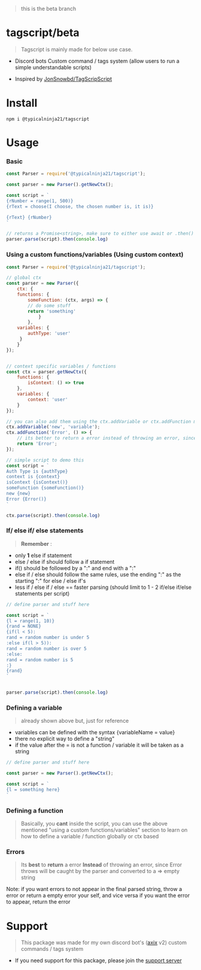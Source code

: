 > this is the beta branch

# tagscript/beta

> Tagscript is mainly made for below use case.

* Discord bots Custom command / tags system (allow users to run a simple understandable scripts)

* Inspired by [JonSnowbd/TagScripScript](https://github.com/JonSnowbd/TagScript)
# Install

```
npm i @typicalninja21/tagscript
```

# Usage

### Basic

```js
const Parser = require('@typicalninja21/tagscript');

const parser = new Parser().getNewCtx();

const script = `
{rNumber = range(1, 500)}
{rText = choose(I choose, the chosen number is, it is)}

{rText} {rNumber}
`

// returns a Promise<string>, make sure to either use await or .then()
parser.parse(script).then(console.log)
```


### Using a custom functions/variables (Using custom context)

```js
const Parser = require('@typicalninja21/tagscript');

// global ctx
const parser = new Parser({
	ctx: {
	functions: {
		someFunction: (ctx, args) => {
		// do some stuff
		return 'something'
			}
		},
	variables: {
		authType: 'user'
	 }
	}
});


// context specific variables / functions
const ctx = parser.getNewCtx({
	functions: {
		isContext: () => true
	},
	variables: {
		context: 'user'
	}
});

// you can also add them using the ctx.addVariable or ctx.addFunction methods
ctx.addVariable('new', 'variable');
ctx.addFunction('Error', () => {
	// its better to return a error instead of throwing an error, since Error throws will be caught by the parser and converted to a => empty string
	return 'Error';
});

// simple script to demo this
const script = `
Auth Type is {authType}
context is {context}
isContext {isContext()}
someFunction {someFunction()}
new {new}
Error {Error()}
`

ctx.parse(script).then(console.log)
```

### If/ else if/ else statements

> **Remember** :
* only **1** else if statement
* else / else if should follow a if statement
* if() should be followed by a ":" and end with a ":"
* else if / else should follow the same rules, use the ending ":" as the starting ":" for else / else if's
* less if / else if / else == faster parsing (should limit to 1 - 2 if/else if/else statements per script)


```js
// define parser and stuff here

const script = `
{l = range(1, 10)}
{rand = NONE}
{if(l < 5):
rand = random number is under 5
:else if(l > 5)):
rand = random number is over 5
:else:
rand = random number is 5
:}
{rand}
`


parser.parse(script).then(console.log)
```


### Defining a variable

> already shown above but, just for reference
* variables can be defined with the syntax {variableName = value}
* there no explicit way to define a "string"
* if the value after the = is not a function / variable it will be taken as a string

```js
// define parser and stuff here

const parser = new Parser().getNewCtx();

const script = `
{l = something here}
`
```


### Defining a function

> Basically, you **cant** inside the script, you can use the above mentioned "using a custom functions/variables" section to learn on how to define a variable / function globally or ctx based

### Errors

> Its **best** to __return__ a error **Instead** of throwing an error, since Error throws will be caught by the parser and converted to a => empty string

Note: if you want errors to not appear in the final parsed string, throw a error or return a empty error your self, and vice versa if you want the error to appear, return the error


# Support

> This package was made for my own discord bot's ([axix](https://axixbot.cf) v2) custom commands / tags system

* If you need support for this package, please join the [support server](https://discord.com/invite/HVnGtzMaW4)